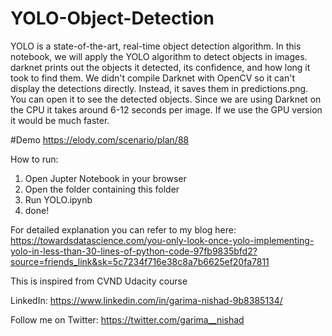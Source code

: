 # YOLO-Object-Detection

YOLO is a state-of-the-art, real-time object detection algorithm. In this notebook, we will apply the YOLO algorithm to detect objects in images.
darknet prints out the objects it detected, its confidence, and how long it took to find them. We didn't compile Darknet with OpenCV so it can't display the detections directly. Instead, it saves them in predictions.png. You can open it to see the detected objects. Since we are using Darknet on the CPU it takes around 6-12 seconds per image. If we use the GPU version it would be much faster.

#Demo
https://elody.com/scenario/plan/88

How to run:

1. Open Jupter Notebook in your browser
2. Open the folder containing this folder
3. Run YOLO.ipynb
4. done!

For detailed explanation you can refer to my blog here: https://towardsdatascience.com/you-only-look-once-yolo-implementing-yolo-in-less-than-30-lines-of-python-code-97fb9835bfd2?source=friends_link&sk=5c7234f716e38c8a7b6625ef20fa7811

This is inspired from CVND Udacity course

LinkedIn: https://www.linkedin.com/in/garima-nishad-9b8385134/

Follow me on Twitter: https://twitter.com/garima__nishad
